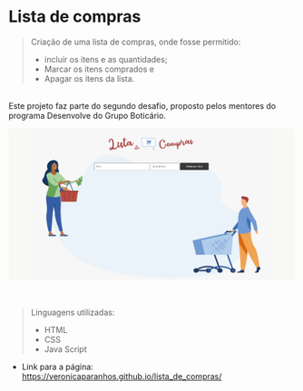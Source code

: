 # Lista de compras

> Criação de uma lista de compras, onde fosse permitido:
>
> - incluir os itens e as quantidades;
> - Marcar os itens comprados e
> - Apagar os itens da lista.

<br/>
Este projeto faz parte do segundo desafio, proposto pelos mentores do programa Desenvolve do Grupo Boticário.

![image](./img/lista_home.png)

<br />

> Linguagens utilizadas:
>
> - HTML
> - CSS
> - Java Script

- Link para a página: https://veronicaparanhos.github.io/lista_de_compras/
